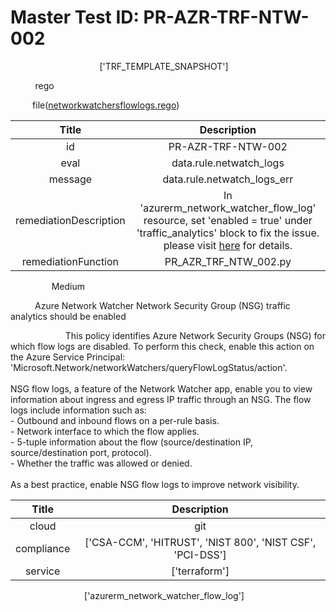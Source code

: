 



# Master Test ID: PR-AZR-TRF-NTW-002


***<font color="white">Master Snapshot Id:</font>*** ['TRF_TEMPLATE_SNAPSHOT']

***<font color="white">type:</font>*** rego

***<font color="white">rule:</font>*** file([networkwatchersflowlogs.rego])  
  
  
  
  

|Title|Description|
| :---: | :---: |
|id|PR-AZR-TRF-NTW-002|
|eval|data.rule.netwatch_logs|
|message|data.rule.netwatch_logs_err|
|remediationDescription|In 'azurerm_network_watcher_flow_log' resource, set 'enabled = true' under 'traffic_analytics' block to fix the issue. please visit <a href='https://registry.terraform.io/providers/hashicorp/azurerm/latest/docs/resources/network_watcher_flow_log#enabled' target='_blank'>here</a> for details.|
|remediationFunction|PR_AZR_TRF_NTW_002.py|


***<font color="white">Severity:</font>*** Medium

***<font color="white">Title:</font>*** Azure Network Watcher Network Security Group (NSG) traffic analytics should be enabled

***<font color="white">Description:</font>*** This policy identifies Azure Network Security Groups (NSG) for which flow logs are disabled. To perform this check, enable this action on the Azure Service Principal: 'Microsoft.Network/networkWatchers/queryFlowLogStatus/action'.<br><br>NSG flow logs, a feature of the Network Watcher app, enable you to view information about ingress and egress IP traffic through an NSG. The flow logs include information such as:<br>- Outbound and inbound flows on a per-rule basis.<br>- Network interface to which the flow applies.<br>- 5-tuple information about the flow (source/destination IP, source/destination port, protocol).<br>- Whether the traffic was allowed or denied.<br><br>As a best practice, enable NSG flow logs to improve network visibility.  
  
  

|Title|Description|
| :---: | :---: |
|cloud|git|
|compliance|['CSA-CCM', 'HITRUST', 'NIST 800', 'NIST CSF', 'PCI-DSS']|
|service|['terraform']|


***<font color="white">Resource Types:</font>*** ['azurerm_network_watcher_flow_log']


[networkwatchersflowlogs.rego]: https://github.com/prancer-io/prancer-compliance-test/tree/master/azure/terraform/networkwatchersflowlogs.rego
